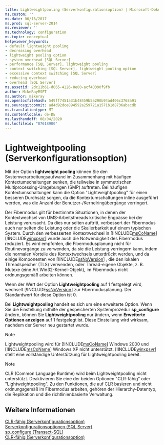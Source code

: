 ```yaml
---
title: Lightweightpooling (Serverkonfigurationsoption) | Microsoft-Dokumentation
ms.custom: ''
ms.date: 06/13/2017
ms.prod: sql-server-2014
ms.reviewer: ''
ms.technology: configuration
ms.topic: conceptual
helpviewer_keywords:
- default lightweight pooling
- decreasing overhead
- lightweight pooling option
- system overhead [SQL Server]
- performance [SQL Server], lightweight pooling
- context switching [SQL Server], lightweight pooling option
- excessive context switching [SQL Server]
- reducing overhead
- overhead [SQL Server]
ms.assetid: 2dc11b61-d065-4126-8e00-acf40390f9fb
author: MikeRayMSFT
ms.author: mikeray
ms.openlocfilehash: 549ff7451a31b48459b5a290b94ad406c3768a91
ms.sourcegitcommit: ad4d92dce894592a259721a1571b1d8736abacdb
ms.translationtype: MT
ms.contentlocale: de-DE
ms.lasthandoff: 08/04/2020
ms.locfileid: "87618900"
---
```

# <a name="lightweight-pooling-server-configuration-option"></a>Lightweightpooling (Serverkonfigurationsoption)
  Mit der Option **lightweight pooling** können Sie den Systemverarbeitungsaufwand im Zusammenhang mit häufigen Kontextumschaltungen senken, die teilweise in symmetrischen Multiprocessing-Umgebungen (SMP) auftreten. Bei häufigen Kontextumschaltungen kann die Option "Lightweightpooling" für einen besseren Durchsatz sorgen, da die Kontextumschaltungen inline ausgeführt werden, was die Anzahl der Benutzer-/Kernelringübergänge verringert.  
  
 Der Fibermodus gilt für bestimmte Situationen, in denen der Kontextwechsel von UMS-Arbeitsthreads kritische Engpässe bei der Leistung verursacht. Da dies nur selten auftritt, verbessert der Fibermodus auch nur selten die Leistung oder die Skalierbarkeit auf einem typischen System. Durch den verbesserten Kontextwechsel in [!INCLUDE[msCoName](../../includes/msconame-md.md)] [!INCLUDE[winxpsvr](../../includes/winxpsvr-md.md)] wurde auch die Notwendigkeit des Fibermodus reduziert. Es wird empfohlen, die Fibermodusplanung nicht für Routinevorgänge zu verwenden, da sie die Leistung verringern kann, indem die normalen Vorteile des Kontextwechsels unterdrückt werden, und da einige Komponenten von [!INCLUDE[ssNoVersion](../../includes/ssnoversion-md.md)] , die den lokalen Threadspeicher (TLS) verwenden, oder Thread-eigene Objekte, z. B. Mutexe (eine Art Win32-Kernel-Objekt), im Fibermodus nicht ordnungsgemäß arbeiten können.  
  
 Wenn der Wert der Option **Lightweightpooling** auf 1 festgelegt wird, wechselt [!INCLUDE[ssNoVersion](../../includes/ssnoversion-md.md)] zur Fibermodusplanung. Der Standardwert für diese Option ist 0.  
  
 Bei **Lightweightpooling** handelt es sich um eine erweiterte Option. Wenn Sie die Einstellung mithilfe der gespeicherten Systemprozedur **sp_configure** ändern, können Sie **Lightweightpooling** nur ändern, wenn **Erweiterte Optionen anzeigen** auf 1 festgelegt ist. Diese Einstellung wird wirksam, nachdem der Server neu gestartet wurde.  
  
> [!NOTE]  
>  Lightweightpooling wird für [!INCLUDE[msCoName](../../includes/msconame-md.md)] Windows 2000 und [!INCLUDE[msCoName](../../includes/msconame-md.md)] Windows XP nicht unterstützt. [!INCLUDE[winxpsvr](../../includes/winxpsvr-md.md)] stellt eine vollständige Unterstützung für Lightweightpooling bereit.  
  
> [!NOTE]  
>  CLR (Common Language Runtime) wird beim Lightweightpooling nicht unterstützt. Deaktivieren Sie eine der beiden Optionen "CLR-fähig" oder "Lightweightpooling". Zu den Funktionen, die auf CLR basieren und nicht ordnungsgemäß im Fibermodus arbeiten, gehören der Hierarchy-Datentyp, die Replikation und die richtlinienbasierte Verwaltung.  
  
## <a name="see-also"></a>Weitere Informationen  
 [CLR-fähig (Serverkonfigurationsoption)](clr-enabled-server-configuration-option.md)   
 [Serverkonfigurationsoptionen &#40;SQL Server&#41;](server-configuration-options-sql-server.md)   
 [sp_configure &#40;Transact-SQL&#41;](/sql/relational-databases/system-stored-procedures/sp-configure-transact-sql)   
 [CLR-fähig (Serverkonfigurationsoption)](clr-enabled-server-configuration-option.md)  
  
  
